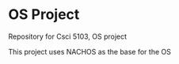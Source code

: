 OS Project
===============

Repository for Csci 5103, OS project

This project uses NACHOS as the base for the OS


